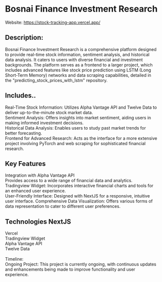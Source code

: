 # Bosnai Finance Investment Research 
Website: https://stock-tracking-app.vercel.app/ 

## Description: 

Bosnai Finance Investment Research is a comprehensive platform designed to provide real-time stock information, sentiment analysis, and historical data analysis. It caters to users with diverse financial and investment backgrounds. The platform serves as a frontend to a larger project, which includes advanced features like stock price prediction using LSTM (Long Short-Term Memory) networks and data scraping capabilities, detailed in the "predicting_stock_prices_with_lstm" repository. 

## Includes..

Real-Time Stock Information: Utilizes Alpha Vantage API and Twelve Data to deliver up-to-the-minute stock market data.
<br>
Sentiment Analysis: Offers insights into market sentiment, aiding users in making informed investment decisions.
<br>
Historical Data Analysis: Enables users to study past market trends for better forecasting.
<br>
Frontend for Advanced Research: Acts as the interface for a more extensive project involving PyTorch and web scraping for sophisticated financial research. 

## Key Features 
Integration with Alpha Vantage API
<br>
Provides access to a wide range of financial data and analytics.
<br>
Tradingview Widget: Incorporates interactive financial charts and tools for an enhanced user experience.
<br>
User-Friendly Interface: Designed with NextJS for a responsive, intuitive user interface. Comprehensive Data Visualization: Offers various forms of data representation to cater to different user preferences.

## Technologies NextJS
Vercel
<br>
Tradingview Widget
<br>
Alpha Vantage API
<br>
Twelve Data 
<br><br>
Timeline:
<br>
Ongoing Project: This project is currently ongoing, with continuous updates and enhancements being made to improve functionality and user experience.
